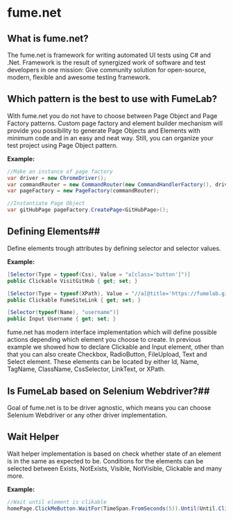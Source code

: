 # fume.net

## What is fume.net?

The fume.net is framework for writing automated UI tests using C# and .Net.
Framework is the result of synergized work of software and test developers in one mission:
Give community solution for open-source, modern, flexible and awesome testing framework.

## Which pattern is the best to use with FumeLab?

With fume.net you do not have to choose between Page Object and Page Factory patterns.
Custom page factory and element builder mechanism will provide you possibility to generate Page Objects and Elements with minimum code and in an easy and neat way.
Still, you can organize your test project using Page Object pattern.

**Example:**

```csharp
//Make an instance of page factory  
var driver = new ChromeDriver();
var commandRouter = new CommandRouter(new CommandHandlerFactory(), driver);
var pageFactory = new PageFactory(commandRouter);

//Instantiate Page Object   
var gitHubPage pageFactory.CreatePage<GitHubPage>();
```

## Defining Elements##

Define elements trough attributes by defining selector and selector values. 

**Example:**

```csharp
[Selector(Type = typeof(Css), Value = "a[class='button']")]
public Clickable VisitGitHub { get; set; }

[Selector(Type = typeof(XPath), Value = "//a[@title='https://fumelab.github.io']")]
public Clickable FumeSiteLink { get; set; }

[Selector(typeof(Name), "username")]
public Input Username { get; set; }
```

fume.net has modern interface implementation which will define possible actions depending which element you choose to create.
In previous example we showed how to declare Clickable and Input element, other than that you can also create Checkbox, RadioButton, FileUpload, Text and Select element. These elements can be located by either Id, Name, TagName, ClassName, CssSelector, LinkText, or XPath.

## Is FumeLab based on Selenium Webdriver?##

Goal of fume.net is to be driver agnostic, which means you can choose Selenium Webdriver or any other driver implementation.

## Wait Helper

Wait helper implementation is based on check whether state of an element is in the same as expected to be.
Conditions for the elements can be selected between Exists, NotExists, Visible, NotVisible, Clickable and many more.

**Example:**

```csharp
//Wait until element is clikable 
homePage.ClickMeButton.WaitFor(TimeSpan.FromSeconds(5)).Until(Until.Clickable);
```
